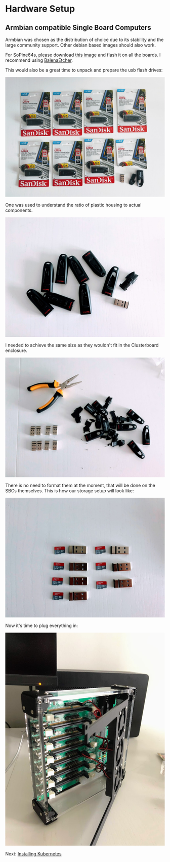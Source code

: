 # Hardware Setup

## Armbian compatible Single Board Computers

Armbian was chosen as the distribution of choice due to its stability and the large community support. Other debian based images should also work.

For SoPine64s, please download [this image](https://dl.armbian.com/pine64so/Ubuntu_bionic_next.7z) and flash it on all the boards. I recommend using [BalenaEtcher](https://www.balena.io/etcher/).

This would also be a great time to unpack and prepare the usb flash drives:

![Flash Drives](../images/flash_drives.JPG)

One was used to understand the ratio of plastic housing to actual components.

![The goal](../images/unpacked.JPG)

I needed to achieve the same size as they wouldn't fit in the Clusterboard enclosure.

![Done](../images/dissasembled.JPG)

There is no need to format them at the moment, that will be done on the SBCs themselves. This is how our storage setup will look like:

![Storage](../images/storage.JPG)

Now it's time to plug everything in:

![Storage](../images/board.JPG)

Next: [Installing Kubernetes](02-installing-kubernetes.md)